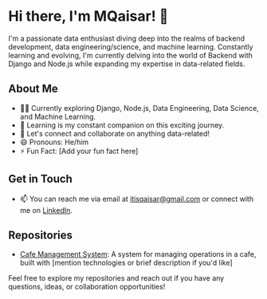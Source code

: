 # Hi there, I'm MQaisar! 👋

I'm a passionate data enthusiast diving deep into the realms of backend development, data engineering/science, and machine learning. Constantly learning and evolving, I'm currently delving into the world of Backend with Django and Node.js while expanding my expertise in data-related fields.

## About Me

- 👨‍💻 Currently exploring Django, Node.js, Data Engineering, Data Science, and Machine Learning.
- 🌱 Learning is my constant companion on this exciting journey.
- 💬 Let's connect and collaborate on anything data-related!
- 😄 Pronouns: He/him
- ⚡ Fun Fact: [Add your fun fact here]

## Get in Touch

- 📫 You can reach me via email at [itisqaisar@gmail.com](mailto:itisqaisar@gmail.com) or connect with me on [LinkedIn](https://www.linkedin.com/in/muhammad-qaisar-230782185/).

## Repositories

- [Cafe Management System](https://github.com/IamMQaisar/Cafe-Management-System): A system for managing operations in a cafe, built with [mention technologies or brief description if you'd like]

Feel free to explore my repositories and reach out if you have any questions, ideas, or collaboration opportunities!
